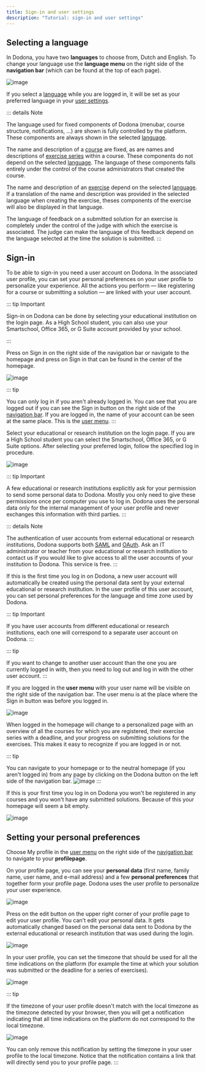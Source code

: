 ```yaml
---
title: Sign-in and user settings
description: "Tutorial: sign-in and user settings"
---
```


## Selecting a language

In Dodona, you have two **languages** to choose from, Dutch and English. To change your language use the **language menu** on the right side of the **navigation bar** (which can be found at the top of each page).

![image](./choose_language.en.png)

If you select a [language]() while you are logged in, it will be set as your preferred language in your [user settings]().

::: details Note

The language used for fixed components of Dodona (menubar, course structure, notifications, ...) are shown is fully controlled by the platform. These components are always shown in the selected [language]().

The name and description of a [course]() are fixed, as are names and descriptions of  [exercise series]() within a course. These components do not depend on the selected  [language](). The language of these components falls entirely under the control of the course administrators that created the course.

The name and description of an [exercise]() depend on the selected [language](). If a translation of the name and description was provided in the selected language when creating the exercise, theses components of the exercise will also be displayed in that language.

The language of feedback on a submitted solution for an exercise is completely under the control of the judge with which the exercise is associated. The judge can make the language of this feedback depend on the language selected at the time the solution is submitted.
:::

## Sign-in

To be able to sign-in you need a user account on Dodona. In the associated user profile, you can set your personal preferences on your user profile to personalize your experience. All the actions you perform &mdash; like registering for a course or submitting a solution &mdash; are linked with your user account.

::: tip Important

Sign-in on Dodona can be done by selecting your educational institution on the login page. As a High School student, you can also use your Smartschool, Office 365, or G Suite account provided by your school.

:::

Press on <span class="guilabel">Sign in</span>  on the right side of the navigation bar or navigate to the homepage and press on <span class="guilabel">Sign in</span> that can be found in the center of the homepage.

![image](./login.en.png)


::: tip

You can only log in if you aren't already logged in. You can see that you are logged out if you can see the <span class="guilabel">Sign in</span> button on the right side of the [navigation bar](). If you are logged in, the name of your account can be seen at the same place. This is the [user menu]().
:::

Select your educational or research institution on the login page. If you are a High School student you can select the Smartschool, Office 365, or G Suite options. After selecting your preferred login, follow the specified log in procedure.

![image](./institution.en.png)

::: tip Important

A few educational or research institutions explicitly ask for your permission to send some personal data to Dodona. Mostly you only need to give these permissions once per computer you use to log in. Dodona uses the personal data only for the internal management of your user profile and never exchanges this information with third parties.
:::

::: details Note

The authentication of user accounts from external educational or research institutions, Dodona supports both [SAML](https://en.wikipedia.org/wiki/Security_Assertion_Markup_Language) and [OAuth](https://en.wikipedia.org/wiki/OAuth). Ask an IT administrator or teacher from your educational or research institution to contact us if you would like to give access to all the user accounts of your institution to Dodona. This service is free.
:::

If this is the first time you log in on Dodona, a new user account will automatically be created using the personal data sent by your external educational or research institution. In the user profile of this user account, you can set personal preferences for the language and time zone used by Dodona.

::: tip Important

If you have user accounts from different educational or research institutions, each one will correspond to a separate user account on Dodona.
:::

::: tip

If you want to change to another user account than the one you are currently logged in with, then you need to log out and log in with the other user account.
:::

If you are logged in the **user menu** with your user name will be visible on the right side of the navigation bar. The user menu is at the place where the <span class="guilabel">Sign in</span> button was before you logged in.

![image](./student.user_menu.en.png)

When logged in the homepage will change to a personalized page with an overview of all the courses for which you are registered, their exercise series with a deadline, and your progress on submitting solutions for the exercises. This makes it easy to recognize if you are logged in or not.

::: tip

You can navigate to your homepage or to the neutral homepage (if you aren't logged in) from any page by clicking on the <span class="guilabel">Dodona</span> button on the left side of the navigation bar.
![image](./student.navigate_to_homepage.en.png)
:::

If this is your first time you log in on Dodona you won't be registered in any courses and you won't have any submitted solutions. Because of this your homepage will seem a bit empty.

![image](./student.homepage.en.png)

## Setting your personal preferences

Choose <span class="guilabel">My profile</span> in the [user menu]() on the right side of the [navigation bar](#selecteren-van-de-taal) to navigate to your **profilepage**.

On your profile page, you can see your **personal data** (first name, family name, user name, and e-mail address) and a few **personal preferences** that together form your profile page. Dodona uses the user profile to personalize your user experience.

![image](./student.user_menu_my_profile.en.png)

Press on the edit button on the upper right corner of your profile page to edit your user profile. You can't edit your personal data. It gets automatically changed based on the personal data sent to Dodona by the external educational or research institution that was used during the login.

![image](./student.edit_profile.en.png)

In your user profile, you can set the timezone that should be used for all the time indications on the platform (for example the time at which your solution was submitted or the deadline for a series of exercises).

![image](./student.edit_timezone.en.png)

::: tip

If the timezone of your user profile doesn't match with the local timezone as the timezone detected by your browser, then you will get a notification indicating that all time indications on the platform do not correspond to the local timezone.

![image](./student.wrong_timezone.en.png)

You can only remove this notification by setting the timezone in your user profile to the local timezone. Notice that the notification contains a link that will directly send you to your profile page.
:::